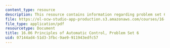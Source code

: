 ```yaml
---
content_type: resource
description: This resource contains information regarding problem set 6.
file: https://ol-ocw-studio-app-production.s3.amazonaws.com/courses/16-06-principles-of-automatic-control-fall-2012/07144ad451d33fbc9ae9911943edfc57_MIT16_06F12_ProblemsSet_6.pdf
file_type: application/pdf
resourcetype: Document
title: 16.06 Principles of Automatic Control, Problem Set 6
uid: 07144ad4-51d3-3fbc-9ae9-911943edfc57
---
```


